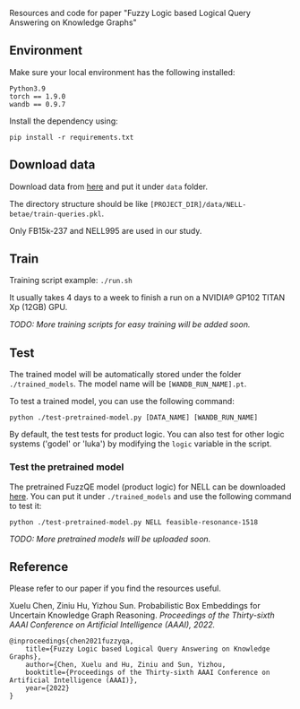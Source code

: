 Resources and code for paper "Fuzzy Logic based Logical Query Answering on Knowledge Graphs"


## Environment
Make sure your local environment has the following installed:

    Python3.9
    torch == 1.9.0
    wandb == 0.9.7
    

Install the dependency using:

    pip install -r requirements.txt


## Download data

Download data from [here](http://snap.stanford.edu/betae/KG_data.zip) and put it under `data` folder.

The directory structure should be like `[PROJECT_DIR]/data/NELL-betae/train-queries.pkl`.


Only FB15k-237 and NELL995 are used in our study.


## Train
Training script example: `./run.sh`

It usually takes 4 days to a week to finish a run on a NVIDIA® GP102 TITAN Xp (12GB) GPU. 



*TODO: More training scripts for easy training will be added soon.*



## Test

The trained model will be automatically stored under the folder `./trained_models`. The model name will be `[WANDB_RUN_NAME].pt`.

To test a trained model, you can use the following command:

    python ./test-pretrained-model.py [DATA_NAME] [WANDB_RUN_NAME]

By default, the test tests for product logic. You can also test for other logic systems ('godel' or 'luka') by modifying the `logic` variable in the script.


### Test the pretrained model

The pretrained FuzzQE model (product logic) for NELL can be downloaded [here](https://drive.google.com/file/d/15ByNcDayg5Vw67SaIk9ZPE3Gfa9tlTmo/view?usp=sharing). You can put it under `./trained_models` and use the following command to test it:

    python ./test-pretrained-model.py NELL feasible-resonance-1518


*TODO: More pretrained models will be uploaded soon.*



## Reference
Please refer to our paper if you find the resources useful. 

Xuelu Chen, Ziniu Hu, Yizhou Sun. Probabilistic Box Embeddings for Uncertain Knowledge Graph Reasoning. *Proceedings of the Thirty-sixth AAAI Conference on Artificial Intelligence (AAAI), 2022.*



    @inproceedings{chen2021fuzzyqa,
        title={Fuzzy Logic based Logical Query Answering on Knowledge Graphs},
        author={Chen, Xuelu and Hu, Ziniu and Sun, Yizhou,
        booktitle={Proceedings of the Thirty-sixth AAAI Conference on Artificial Intelligence (AAAI)},
        year={2022}
    }

